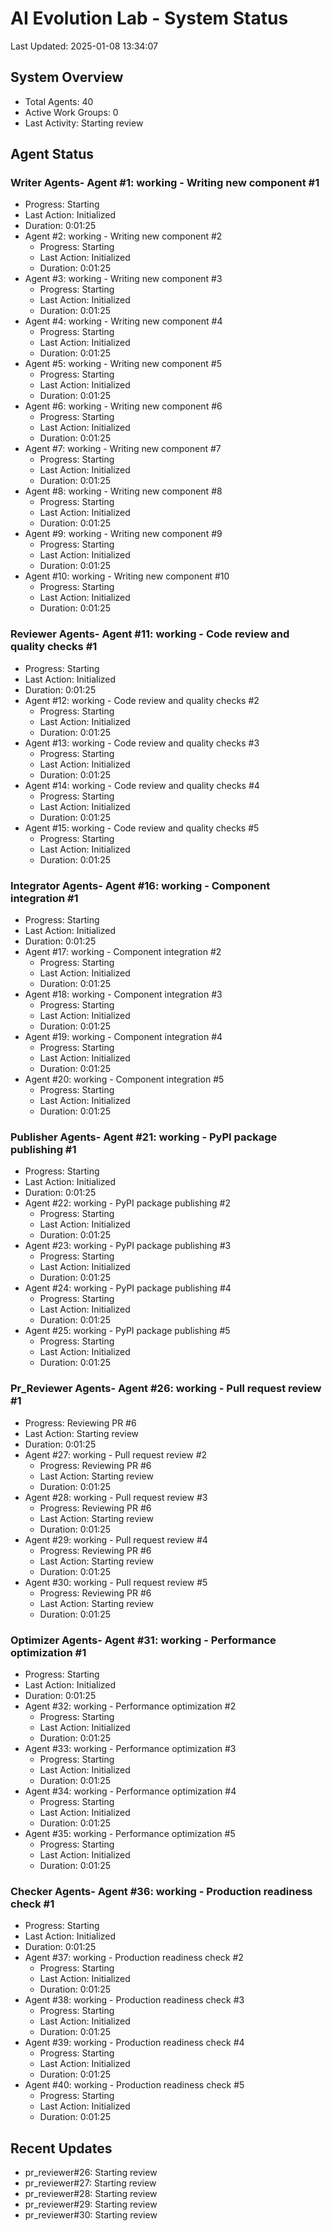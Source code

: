 # AI Evolution Lab - System Status
Last Updated: 2025-01-08 13:34:07

## System Overview
- Total Agents: 40
- Active Work Groups: 0
- Last Activity: Starting review

## Agent Status

### Writer Agents- Agent #1: working - Writing new component #1
  - Progress: Starting
  - Last Action: Initialized
  - Duration: 0:01:25
- Agent #2: working - Writing new component #2
  - Progress: Starting
  - Last Action: Initialized
  - Duration: 0:01:25
- Agent #3: working - Writing new component #3
  - Progress: Starting
  - Last Action: Initialized
  - Duration: 0:01:25
- Agent #4: working - Writing new component #4
  - Progress: Starting
  - Last Action: Initialized
  - Duration: 0:01:25
- Agent #5: working - Writing new component #5
  - Progress: Starting
  - Last Action: Initialized
  - Duration: 0:01:25
- Agent #6: working - Writing new component #6
  - Progress: Starting
  - Last Action: Initialized
  - Duration: 0:01:25
- Agent #7: working - Writing new component #7
  - Progress: Starting
  - Last Action: Initialized
  - Duration: 0:01:25
- Agent #8: working - Writing new component #8
  - Progress: Starting
  - Last Action: Initialized
  - Duration: 0:01:25
- Agent #9: working - Writing new component #9
  - Progress: Starting
  - Last Action: Initialized
  - Duration: 0:01:25
- Agent #10: working - Writing new component #10
  - Progress: Starting
  - Last Action: Initialized
  - Duration: 0:01:25

### Reviewer Agents- Agent #11: working - Code review and quality checks #1
  - Progress: Starting
  - Last Action: Initialized
  - Duration: 0:01:25
- Agent #12: working - Code review and quality checks #2
  - Progress: Starting
  - Last Action: Initialized
  - Duration: 0:01:25
- Agent #13: working - Code review and quality checks #3
  - Progress: Starting
  - Last Action: Initialized
  - Duration: 0:01:25
- Agent #14: working - Code review and quality checks #4
  - Progress: Starting
  - Last Action: Initialized
  - Duration: 0:01:25
- Agent #15: working - Code review and quality checks #5
  - Progress: Starting
  - Last Action: Initialized
  - Duration: 0:01:25

### Integrator Agents- Agent #16: working - Component integration #1
  - Progress: Starting
  - Last Action: Initialized
  - Duration: 0:01:25
- Agent #17: working - Component integration #2
  - Progress: Starting
  - Last Action: Initialized
  - Duration: 0:01:25
- Agent #18: working - Component integration #3
  - Progress: Starting
  - Last Action: Initialized
  - Duration: 0:01:25
- Agent #19: working - Component integration #4
  - Progress: Starting
  - Last Action: Initialized
  - Duration: 0:01:25
- Agent #20: working - Component integration #5
  - Progress: Starting
  - Last Action: Initialized
  - Duration: 0:01:25

### Publisher Agents- Agent #21: working - PyPI package publishing #1
  - Progress: Starting
  - Last Action: Initialized
  - Duration: 0:01:25
- Agent #22: working - PyPI package publishing #2
  - Progress: Starting
  - Last Action: Initialized
  - Duration: 0:01:25
- Agent #23: working - PyPI package publishing #3
  - Progress: Starting
  - Last Action: Initialized
  - Duration: 0:01:25
- Agent #24: working - PyPI package publishing #4
  - Progress: Starting
  - Last Action: Initialized
  - Duration: 0:01:25
- Agent #25: working - PyPI package publishing #5
  - Progress: Starting
  - Last Action: Initialized
  - Duration: 0:01:25

### Pr_Reviewer Agents- Agent #26: working - Pull request review #1
  - Progress: Reviewing PR #6
  - Last Action: Starting review
  - Duration: 0:01:25
- Agent #27: working - Pull request review #2
  - Progress: Reviewing PR #6
  - Last Action: Starting review
  - Duration: 0:01:25
- Agent #28: working - Pull request review #3
  - Progress: Reviewing PR #6
  - Last Action: Starting review
  - Duration: 0:01:25
- Agent #29: working - Pull request review #4
  - Progress: Reviewing PR #6
  - Last Action: Starting review
  - Duration: 0:01:25
- Agent #30: working - Pull request review #5
  - Progress: Reviewing PR #6
  - Last Action: Starting review
  - Duration: 0:01:25

### Optimizer Agents- Agent #31: working - Performance optimization #1
  - Progress: Starting
  - Last Action: Initialized
  - Duration: 0:01:25
- Agent #32: working - Performance optimization #2
  - Progress: Starting
  - Last Action: Initialized
  - Duration: 0:01:25
- Agent #33: working - Performance optimization #3
  - Progress: Starting
  - Last Action: Initialized
  - Duration: 0:01:25
- Agent #34: working - Performance optimization #4
  - Progress: Starting
  - Last Action: Initialized
  - Duration: 0:01:25
- Agent #35: working - Performance optimization #5
  - Progress: Starting
  - Last Action: Initialized
  - Duration: 0:01:25

### Checker Agents- Agent #36: working - Production readiness check #1
  - Progress: Starting
  - Last Action: Initialized
  - Duration: 0:01:25
- Agent #37: working - Production readiness check #2
  - Progress: Starting
  - Last Action: Initialized
  - Duration: 0:01:25
- Agent #38: working - Production readiness check #3
  - Progress: Starting
  - Last Action: Initialized
  - Duration: 0:01:25
- Agent #39: working - Production readiness check #4
  - Progress: Starting
  - Last Action: Initialized
  - Duration: 0:01:25
- Agent #40: working - Production readiness check #5
  - Progress: Starting
  - Last Action: Initialized
  - Duration: 0:01:25


## Recent Updates
- pr_reviewer#26: Starting review
- pr_reviewer#27: Starting review
- pr_reviewer#28: Starting review
- pr_reviewer#29: Starting review
- pr_reviewer#30: Starting review
